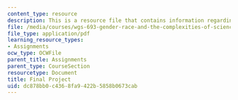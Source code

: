 ```yaml
---
content_type: resource
description: This is a resource file that contains information regarding final project.
file: /media/courses/wgs-693-gender-race-and-the-complexities-of-science-and-technology-a-problem-based-learning-experiment-spring-2009/dc878bb0c4368fa9422b5858b0673cab_MITWGS_693S09_assn07.pdf
file_type: application/pdf
learning_resource_types:
- Assignments
ocw_type: OCWFile
parent_title: Assignments
parent_type: CourseSection
resourcetype: Document
title: Final Project
uid: dc878bb0-c436-8fa9-422b-5858b0673cab
---
```

